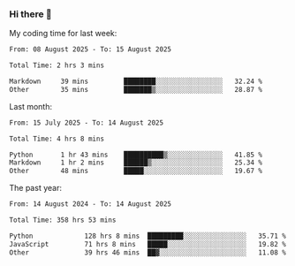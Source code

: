### Hi there 👋

My coding time for last week:

<!--START_SECTION:week-->

```txt
From: 08 August 2025 - To: 15 August 2025

Total Time: 2 hrs 3 mins

Markdown     39 mins         ████████░░░░░░░░░░░░░░░░░   32.24 %
Other        35 mins         ███████▒░░░░░░░░░░░░░░░░░   28.87 %
```

<!--END_SECTION:week-->

Last month:

<!--START_SECTION:month-->

```txt
From: 15 July 2025 - To: 14 August 2025

Total Time: 4 hrs 8 mins

Python       1 hr 43 mins    ██████████▒░░░░░░░░░░░░░░   41.85 %
Markdown     1 hr 2 mins     ██████▒░░░░░░░░░░░░░░░░░░   25.34 %
Other        48 mins         █████░░░░░░░░░░░░░░░░░░░░   19.67 %
```

<!--END_SECTION:month-->

The past year:

<!--START_SECTION:year-->

```txt
From: 14 August 2024 - To: 14 August 2025

Total Time: 358 hrs 53 mins

Python             128 hrs 8 mins  █████████░░░░░░░░░░░░░░░░   35.71 %
JavaScript         71 hrs 8 mins   █████░░░░░░░░░░░░░░░░░░░░   19.82 %
Other              39 hrs 46 mins  ██▓░░░░░░░░░░░░░░░░░░░░░░   11.08 %
```

<!--END_SECTION:year-->
